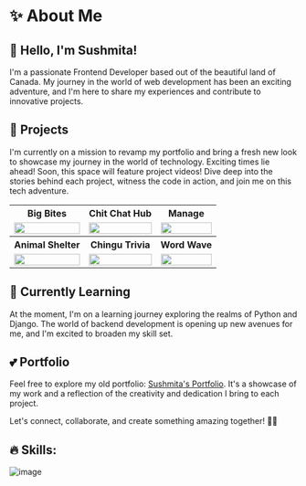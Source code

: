 # ✨ About Me

## 👋 Hello, I'm Sushmita!

I'm a passionate Frontend Developer based out of the beautiful land of Canada. My journey in the world of web development has been an exciting adventure, and I'm here to share my experiences and contribute to innovative projects.


## 👀 Projects
I'm currently on a mission to revamp my portfolio and bring a fresh new look to showcase my journey in the world of technology. Exciting times lie ahead!
Soon, this space will feature project videos! Dive deep into the stories behind each project, witness the code in action, and join me on this tech adventure.


<table style="width:100%" >
 <tr>
    <th>Big Bites</th>
    <th>Chit Chat Hub</th>
    <th>Manage</th>
  </tr>
    <tr>
        <td valign="middle" align="center"><img src="https://media.tenor.com/QsxN6R6JzgUAAAAi/coming-soon-coming.gif" width="100%" height="100%"></video></td>
        <td valign="middle" align="center"><img src="https://media.tenor.com/QsxN6R6JzgUAAAAi/coming-soon-coming.gif" width="100%" height="100%"></video></td>
        <td valign="middle" align="center"><img src="https://media.tenor.com/QsxN6R6JzgUAAAAi/coming-soon-coming.gif" width="100%" height="100%"></video></td>
    </tr>
     <tr>
    <th>Animal Shelter</th>
    <th>Chingu Trivia</th>
    <th>Word Wave</th>
  </tr>
        <tr>
        <td valign="middle" align="center"><img src="https://github.com/Sushmita-Ghosh/Sushmita-Ghosh/assets/82622059/6b2f43eb-33b3-4d36-9581-cf88a0908767" width="100%" height="100%"></video></td>
        <td valign="middle" align="center"><img src="https://media.tenor.com/QsxN6R6JzgUAAAAi/coming-soon-coming.gif" width="100%" height="100%"></td>
        <td valign="middle" align="center"><img src="https://github.com/Sushmita-Ghosh/Sushmita-Ghosh/assets/82622059/bfc20afe-20e9-47aa-afc8-e88c9ee4bcf1" width="100%" height="100%"></td>
    </tr>
</table>


## 🌱 Currently Learning

At the moment, I'm on a learning journey exploring the realms of Python and Django. The world of backend development is opening up new avenues for me, and I'm excited to broaden my skill set.


## 💕 Portfolio

Feel free to explore my old portfolio: [Sushmita's Portfolio](https://sushmita-portfolio.vercel.app/). It's a showcase of my work and a reflection of the creativity and dedication I bring to each project.

Let's connect, collaborate, and create something amazing together! 🚀✨


<!---
Sushmita-Ghosh/Sushmita-Ghosh is a ✨ special ✨ repository because its `README.md` (this file) appears on your GitHub profile.
You can click the Preview link to take a look at your changes.
--->
<!--- [![GitHub Streak](https://streak-stats.demolab.com/?user=Sushmita-Ghosh&theme=dark)](https://git.io/streak-stats) -->
<!---
[![GitHub Streak](https://streak-stats.demolab.com/?user=Sushmita-Ghosh)](https://git.io/streak-stats)
--->
<!---
 ![Sushmita's GitHub stats](https://github-readme-stats.vercel.app/api?username=Sushmita-Ghosh&show_icons=true&theme=transparent)
--->
<!---
 [![Top Langs](https://github-readme-stats.vercel.app/api/top-langs/?username=Sushmita-Ghosh)](https://github.com/Sushmita-Ghosh/github-readme-stats) 
 --->

## 🔥 Skills:
![image](https://github.com/Sushmita-Ghosh/Sushmita-Ghosh/assets/82622059/a1c8674a-d822-4aaa-b54b-635f126ef3e3)


